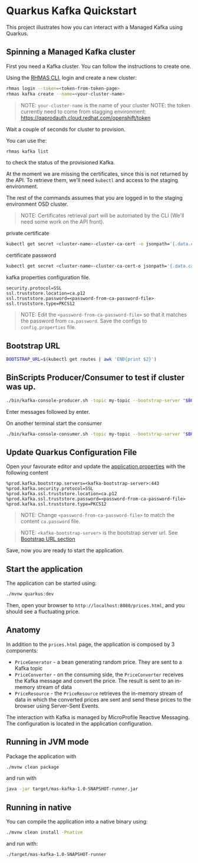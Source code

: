 Quarkus Kafka Quickstart
========================

This project illustrates how you can interact with a Managed Kafka using Quarkus.

## Spinning a Managed Kafka cluster

First you need a Kafka cluster. You can follow the instructions to create one.

Using the [RHMAS CLI](https://github.com/bf2fc6cc711aee1a0c2a/cli/releases), login and create a new cluster:

```bash
rhmas login --token=<token-from-token-page>
rhmas kafka create --name=<your-cluster-name>
```
> NOTE: `your-cluster-name` is the name of your cluster
> NOTE: the token currently need to come from stagging environment:
https://qaprodauth.cloud.redhat.com/openshift/token

Wait a couple of seconds for cluster to provision.

You can use the:
```bash
rhmas kafka list
``` 

to check the status of the provisioned Kafka. 

At the moment we are missing the certificates, since this is not returned by the API. 
To retrieve them, we'll need `kubectl` and access to the staging environment.

The rest of the commands assumes that you are logged in to the staging environment OSD cluster.

> NOTE: Certificates retrieval part will be automated by the CLI (We'll need some work on the API front).

private certificate
```bash
kubectl get secret <cluster-name>-cluster-ca-cert -o jsonpath='{.data.ca\.p12}' | base64 -d > ca.p12
```

certificate password
```bash
kubectl get secret <cluster-name>-cluster-ca-cert-o jsonpath='{.data.ca\.password}' | base64 -d > ca.password
```

kafka properties configuration file.

```properties
security.protocol=SSL
ssl.truststore.location=ca.p12
ssl.truststore.password=<password-from-ca-password-file>
ssl.truststore.type=PKCS12
```

> NOTE: Edit the `<password-from-ca-password-file>` so that it matches the password from `ca.password`. Save the configs to `config.properties` file.

## Bootstrap URL

```bash
BOOTSTRAP_URL=$(kubectl get routes | awk 'END{print $2}')
```

## BinScripts Producer/Consumer to test if cluster was up.
```bash
./bin/kafka-console-producer.sh -topic my-topic --bootstrap-server "$BOOTSTRAP_URL:443" --producer.config config.properties
```

Enter messages followed by enter.

On another terminal start the consumer

```bash
./bin/kafka-console-consumer.sh -topic my-topic --bootstrap-server "$BOOTSTRAP_URL:443" --consumer.config config.properties
```

## Update Quarkus Configuration File

Open your favourate editor and update the [application.properties](src/main/resources/application.properties) with the following content


```properties
%prod.kafka.bootstrap.servers=<kafka-bootstrap-server>:443
%prod.kafka.security.protocol=SSL
%prod.kafka.ssl.truststore.location=ca.p12
%prod.kafka.ssl.truststore.password=<password-from-ca-password-file>
%prod.kafka.ssl.truststore.type=PKCS12
```

> NOTE: Change `<password-from-ca-password-file>` to match the content `ca.password` file. 

> NOTE: `<kafka-bootstrap-server>` is the bootstrap server url. See [Bootstrap URL section](#bootstrap-url)

Save, now you are ready to start the application.

## Start the application


The application can be started using: 

```bash
./mvnw quarkus:dev
```  

Then, open your browser to `http://localhost:8080/prices.html`, and you should see a fluctuating price.

## Anatomy

In addition to the `prices.html` page, the application is composed by 3 components:

* `PriceGenerator` - a bean generating random price. They are sent to a Kafka topic
* `PriceConverter` - on the consuming side, the `PriceConverter` receives the Kafka message and convert the price.
The result is sent to an in-memory stream of data
* `PriceResource`  - the `PriceResource` retrieves the in-memory stream of data in which the converted prices are sent and send these prices to the browser using Server-Sent Events.

The interaction with Kafka is managed by MicroProfile Reactive Messaging.
The configuration is located in the application configuration.

## Running in JVM mode

Package the application with

```bash
./mvnw clean package
```

and run with

```bash
java -jar target/mas-kafka-1.0-SNAPSHOT-runner.jar
```

## Running in native

You can compile the application into a native binary using:
```bash
./mvnw clean install -Pnative
```


and run with:
```bash
./target/mas-kafka-1.0-SNAPSHOT-runner
```
